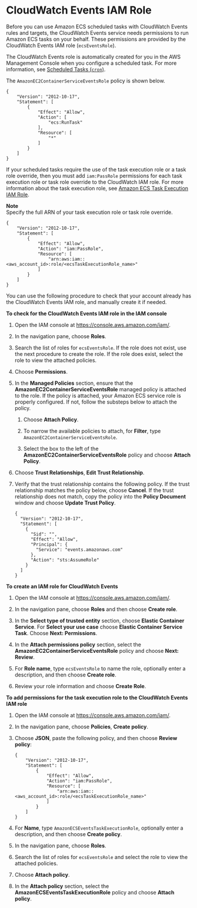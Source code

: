 # CloudWatch Events IAM Role<a name="CWE_IAM_role"></a>

Before you can use Amazon ECS scheduled tasks with CloudWatch Events rules and targets, the CloudWatch Events service needs permissions to run Amazon ECS tasks on your behalf\. These permissions are provided by the CloudWatch Events IAM role \(`ecsEventsRole`\)\.

The CloudWatch Events role is automatically created for you in the AWS Management Console when you configure a scheduled task\. For more information, see [Scheduled Tasks \(`cron`\)](scheduled_tasks.md)\.

The `AmazonEC2ContainerServiceEventsRole` policy is shown below\.

```
{
    "Version": "2012-10-17",
    "Statement": [
        {
            "Effect": "Allow",
            "Action": [
                "ecs:RunTask"
            ],
            "Resource": [
                "*"
            ]
        }
    ]
}
```

If your scheduled tasks require the use of the task execution role or a task role override, then you must add `iam:PassRole` permissions for each task execution role or task role override to the CloudWatch IAM role\. For more information about the task execution role, see [Amazon ECS Task Execution IAM Role](task_execution_IAM_role.md)\.

**Note**  
Specify the full ARN of your task execution role or task role override\.

```
{
    "Version": "2012-10-17",
    "Statement": [
        {
            "Effect": "Allow",
            "Action": "iam:PassRole",
            "Resource": [
                "arn:aws:iam::<aws_account_id>:role/<ecsTaskExecutionRole_name>"
            ]
        }
    ]
}
```

You can use the following procedure to check that your account already has the CloudWatch Events IAM role, and manually create it if needed\.

**To check for the CloudWatch Events IAM role in the IAM console**

1. Open the IAM console at [https://console\.aws\.amazon\.com/iam/](https://console.aws.amazon.com/iam/)\.

1. In the navigation pane, choose **Roles**\.

1. Search the list of roles for `ecsEventsRole`\. If the role does not exist, use the next procedure to create the role\. If the role does exist, select the role to view the attached policies\.

1. Choose **Permissions**\.

1. In the **Managed Policies** section, ensure that the **AmazonEC2ContainerServiceEventsRole** managed policy is attached to the role\. If the policy is attached, your Amazon ECS service role is properly configured\. If not, follow the substeps below to attach the policy\.

   1. Choose **Attach Policy**\.

   1. To narrow the available policies to attach, for **Filter**, type `AmazonEC2ContainerServiceEventsRole`\.

   1. Select the box to the left of the **AmazonEC2ContainerServiceEventsRole** policy and choose **Attach Policy**\.

1. Choose **Trust Relationships**, **Edit Trust Relationship**\.

1. Verify that the trust relationship contains the following policy\. If the trust relationship matches the policy below, choose **Cancel**\. If the trust relationship does not match, copy the policy into the **Policy Document** window and choose **Update Trust Policy**\.

   ```
   {
     "Version": "2012-10-17",
     "Statement": [
       {
         "Sid": "",
         "Effect": "Allow",
         "Principal": {
           "Service": "events.amazonaws.com"
         },
         "Action": "sts:AssumeRole"
       }
     ]
   }
   ```

**To create an IAM role for CloudWatch Events**

1. Open the IAM console at [https://console\.aws\.amazon\.com/iam/](https://console.aws.amazon.com/iam/)\.

1. In the navigation pane, choose **Roles** and then choose **Create role**\. 

1. In the **Select type of trusted entity** section, choose **Elastic Container Service**\. For **Select your use case** choose **Elastic Container Service Task**\. Choose **Next: Permissions**\.

1. In the **Attach permissions policy** section, select the **AmazonEC2ContainerServiceEventsRole** policy and choose **Next: Review**\.

1. For **Role name**, type `ecsEventsRole` to name the role, optionally enter a description, and then choose **Create role**\.

1. Review your role information and choose **Create Role**\. 

**To add permissions for the task execution role to the CloudWatch Events IAM role**

1. Open the IAM console at [https://console\.aws\.amazon\.com/iam/](https://console.aws.amazon.com/iam/)\.

1. In the navigation pane, choose **Policies**, **Create policy**\.

1. Choose **JSON**, paste the following policy, and then choose **Review policy**:

   ```
   {
       "Version": "2012-10-17",
       "Statement": [
           {
               "Effect": "Allow",
               "Action": "iam:PassRole",
               "Resource": [
                   "arn:aws:iam::<aws_account_id>:role/<ecsTaskExecutionRole_name>"
               ]
           }
       ]
   }
   ```

1. For **Name**, type `AmazonECSEventsTaskExecutionRole`, optionally enter a description, and then choose **Create policy**\.

1. In the navigation pane, choose **Roles**\.

1. Search the list of roles for `ecsEventsRole` and select the role to view the attached policies\.

1. Choose **Attach policy**\.

1. In the **Attach policy** section, select the **AmazonECSEventsTaskExecutionRole** policy and choose **Attach policy**\.